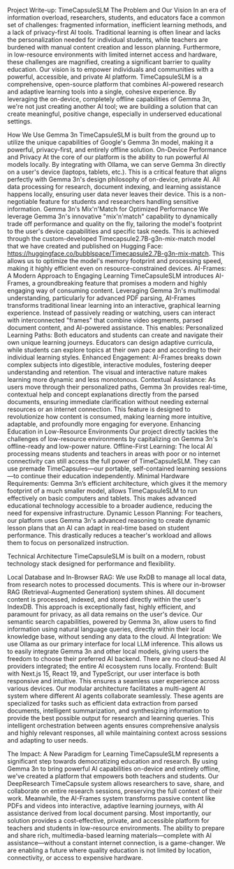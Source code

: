 Project Write-up: TimeCapsuleSLM
The Problem and Our Vision
In an era of information overload, researchers, students, and educators face a common set of challenges: fragmented information, inefficient learning methods, and a lack of privacy-first AI tools. Traditional learning is often linear and lacks the personalization needed for individual students, while teachers are burdened with manual content creation and lesson planning. Furthermore, in low-resource environments with limited internet access and hardware, these challenges are magnified, creating a significant barrier to quality education.
Our vision is to empower individuals and communities with a powerful, accessible, and private AI platform. TimeCapsuleSLM is a comprehensive, open-source platform that combines AI-powered research and adaptive learning tools into a single, cohesive experience. By leveraging the on-device, completely offline capabilities of Gemma 3n, we're not just creating another AI tool; we are building a solution that can create meaningful, positive change, especially in underserved educational settings.

How We Use Gemma 3n
TimeCapsuleSLM is built from the ground up to utilize the unique capabilities of Google's Gemma 3n model, making it a powerful, privacy-first, and entirely offline solution.
On-Device Performance and Privacy
At the core of our platform is the ability to run powerful AI models locally. By integrating with Ollama, we can serve Gemma 3n directly on a user's device (laptops, tablets, etc.). This is a critical feature that aligns perfectly with Gemma 3n's design philosophy of on-device, private AI. All data processing for research, document indexing, and learning assistance happens locally, ensuring user data never leaves their device. This is a non-negotiable feature for students and researchers handling sensitive information.
Gemma 3n's Mix'n'Match for Optimized Performance
We leverage Gemma 3n's innovative "mix'n'match" capability to dynamically trade off performance and quality on the fly, tailoring the model's footprint to the user's device capabilities and specific task needs. This is achieved through the custom-developed Timecapsule2.7B-g3n-mix-match model that we have created and published on Hugging Face: https://huggingface.co/bubblspace/Timecapsule2.7B-g3n-mix-match. This allows us to optimize the model's memory footprint and processing speed, making it highly efficient even on resource-constrained devices.
AI-Frames: A Modern Approach to Engaging Learning
TimeCapsuleSLM introduces AI-Frames, a groundbreaking feature that promises a modern and highly engaging way of consuming content. Leveraging Gemma 3n's multimodal understanding, particularly for advanced PDF parsing, AI-Frames transforms traditional linear learning into an interactive, graphical learning experience.
Instead of passively reading or watching, users can interact with interconnected "frames" that combine video segments, parsed document content, and AI-powered assistance. This enables:
Personalized Learning Paths: Both educators and students can create and navigate their own unique learning journeys. Educators can design adaptive curricula, while students can explore topics at their own pace and according to their individual learning styles.
Enhanced Engagement: AI-Frames breaks down complex subjects into digestible, interactive modules, fostering deeper understanding and retention. The visual and interactive nature makes learning more dynamic and less monotonous.
Contextual Assistance: As users move through their personalized paths, Gemma 3n provides real-time, contextual help and concept explanations directly from the parsed documents, ensuring immediate clarification without needing external resources or an internet connection.
This feature is designed to revolutionize how content is consumed, making learning more intuitive, adaptable, and profoundly more engaging for everyone.
Enhancing Education in Low-Resource Environments
Our project directly tackles the challenges of low-resource environments by capitalizing on Gemma 3n's offline-ready and low-power nature.
Offline-First Learning: The local AI processing means students and teachers in areas with poor or no internet connectivity can still access the full power of TimeCapsuleSLM. They can use premade TimeCapsules—our portable, self-contained learning sessions—to continue their education independently.
Minimal Hardware Requirements: Gemma 3n’s efficient architecture, which gives it the memory footprint of a much smaller model, allows TimeCapsuleSLM to run effectively on basic computers and tablets. This makes advanced educational technology accessible to a broader audience, reducing the need for expensive infrastructure.
Dynamic Lesson Planning: For teachers, our platform uses Gemma 3n's advanced reasoning to create dynamic lesson plans that an AI can adapt in real-time based on student performance. This drastically reduces a teacher's workload and allows them to focus on personalized instruction.

Technical Architecture
TimeCapsuleSLM is built on a modern, robust technology stack designed for performance and flexibility.

Local Database and In-Browser RAG: We use RxDB to manage all local data, from research notes to processed documents. This is where our in-browser RAG (Retrieval-Augmented Generation) system shines. All document content is processed, indexed, and stored directly within the user's IndexDB. This approach is exceptionally fast, highly efficient, and paramount for privacy, as all data remains on the user's device. Our semantic search capabilities, powered by Gemma 3n, allow users to find information using natural language queries, directly within their local knowledge base, without sending any data to the cloud.
AI Integration: We use Ollama as our primary interface for local LLM inference. This allows us to easily integrate Gemma 3n and other local models, giving users the freedom to choose their preferred AI backend. There are no cloud-based AI providers integrated; the entire AI ecosystem runs locally.
Frontend: Built with Next.js 15, React 19, and TypeScript, our user interface is both responsive and intuitive. This ensures a seamless user experience across various devices.
Our modular architecture facilitates a multi-agent AI system where different AI agents collaborate seamlessly. These agents are specialized for tasks such as efficient data extraction from parsed documents, intelligent summarization, and synthesizing information to provide the best possible output for research and learning queries. This intelligent orchestration between agents ensures comprehensive analysis and highly relevant responses, all while maintaining context across sessions and adapting to user needs.

The Impact: A New Paradigm for Learning
TimeCapsuleSLM represents a significant step towards democratizing education and research. By using Gemma 3n to bring powerful AI capabilities on-device and entirely offline, we've created a platform that empowers both teachers and students.
Our DeepResearch TimeCapsule system allows researchers to save, share, and collaborate on entire research sessions, preserving the full context of their work. Meanwhile, the AI-Frames system transforms passive content like PDFs and videos into interactive, adaptive learning journeys, with AI assistance derived from local document parsing.
Most importantly, our solution provides a cost-effective, private, and accessible platform for teachers and students in low-resource environments. The ability to prepare and share rich, multimedia-based learning materials—complete with AI assistance—without a constant internet connection, is a game-changer. We are enabling a future where quality education is not limited by location, connectivity, or access to expensive hardware.

